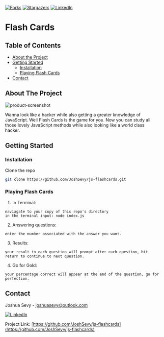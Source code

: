 [![Forks][forks-shield]][forks-url]
[![Stargazers][stars-shield]][stars-url]
[![LinkedIn][linkedin-shield]][linkedin-url]

# Flash Cards

## Table of Contents

* [About the Project](#about-the-project)
* [Getting Started](#getting-started)
  * [Installation](#installation)
  * [Playing Flash Cards](#playing-flash-cards)
* [Contact](#contact)


## About The Project

![product-screenshot](https://media.giphy.com/media/mDBH5Ut557fiAU9ddL/giphy.gif)

Wanna look like a hacker while also getting a greater knowledge of JavaScript. Well Flash Cards is the game for you. Now you can study all those lovely JavaScript methods while also looking like a world class hacker. 

## Getting Started



### __Installation__

Clone the repo
```sh
git clone https://github.com/JoshSevy/js-flashcards.git
```
### __Playing Flash Cards__


1. In Terminal:
```
naviagate to your copy of this repo's directory
in the terminal input: node index.js
```
2. Answering questions:
```
enter the number associated with the answer you want.
```
3. Results:
```
your result to each question will prompt after each question, hit return to continue to next question.
```
4. Go for Gold:
```
your percentage correct will appear at the end of the question, go for perfection. 
```

## Contact

Joshua Sevy - joshuasevy@outlook.com


[![LinkedIn][linkedin-shield]][linkedin-url]

Project Link: [https://github.com/JoshSevy/js-flashcards](https://github.com/JoshSevy/js-flashcards)



[forks-shield]: https://img.shields.io/github/forks/JoshSevy/js-flashcards?style=flat-square
[forks-url]: https://github.com/JoshSevy/js-flashcards/network/members
[stars-shield]: https://img.shields.io/github/stars/JoshSevy/js-flashcards.svg?style=flat-square
[stars-url]: https://github.com/JoshSevy/js-flashcards/stargazers
[linkedin-shield]: https://img.shields.io/badge/-LinkedIn-black.svg?style=flat-square&logo=linkedin&colorB=555
[linkedin-url]: https://linkedin.com/in/joshua-sevy
[product-screenshot]: images/screenshot.png
